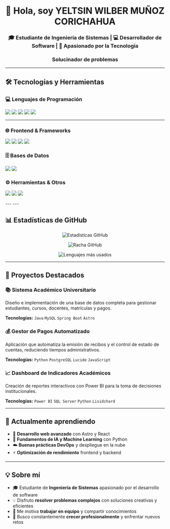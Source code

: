 <h1 align="center">👋 Hola, soy YELTSIN WILBER MUÑOZ CORICHAHUA</h1>
<h3 align="center">🎓 Estudiante de Ingeniería de Sistemas | 💻 Desarrollador de Software | 🚀 Apasionado por la Tecnología</h3>
<h3 align="center"> Solucinador de problemas </h3>

---

## 🛠️ **Tecnologías y Herramientas**

### 💻 **Lenguajes de Programación**
<p>
  <img src="https://img.shields.io/badge/Python-3776AB?style=for-the-badge&logo=python&logoColor=white" />
  <img src="https://img.shields.io/badge/Java-ED8B00?style=for-the-badge&logo=java&logoColor=white" />
  <img src="https://img.shields.io/badge/JavaScript-F7DF1E?style=for-the-badge&logo=javascript&logoColor=black" />
  <img src="https://img.shields.io/badge/C++-00599C?style=for-the-badge&logo=c%2B%2B&logoColor=white" />
  <img src="https://img.shields.io/badge/C-A8B9CC?style=for-the-badge&logo=c&logoColor=black" />
</p>

---
### 🌐 **Frontend & Frameworks**
<p>
  <img src="https://img.shields.io/badge/Astro-FF5D01?style=for-the-badge&logo=astro&logoColor=white" />
  <img src="https://img.shields.io/badge/React-61DAFB?style=for-the-badge&logo=react&logoColor=black" />
  <img src="https://img.shields.io/badge/Lucide-FF6B35?style=for-the-badge&logo=lightning&logoColor=white" />
  <img src="https://img.shields.io/badge/Lisidchard-4A90E2?style=for-the-badge&logo=library&logoColor=white" />
</p>

### 🗄️ **Bases de Datos**
<p>
  <img src="https://img.shields.io/badge/MySQL-4479A1?style=for-the-badge&logo=mysql&logoColor=white" />
  <img src="https://img.shields.io/badge/SQL%20Server-CC2927?style=for-the-badge&logo=microsoft-sql-server&logoColor=white" />
</p>

### ⚙️ **Herramientas & Otros**
<p>
  <img src="https://img.shields.io/badge/Git-F05032?style=for-the-badge&logo=git&logoColor=white" />
  <img src="https://img.shields.io/badge/VS%20Code-007ACC?style=for-the-badge&logo=visual-studio-code&logoColor=white" />
  <img src="https://img.shields.io/badge/Power%20BI-F2C811?style=for-the-badge&logo=powerbi&logoColor=black" />
</p>
---
---

## 📊 **Estadísticas de GitHub**

<div align="center">
  
  ![Estadísticas GitHub](https://github-readme-stats.vercel.app/api?username=Yeltsin-MC&show_icons=true&theme=radical&hide_border=true)

  ![Racha GitHub](https://streak-stats.demolab.com?user=Yeltsin-MC&theme=radical&hide_border=true)
  
  ![Lenguajes más usados](https://github-readme-stats.vercel.app/api/top-langs/?username=Yeltsin-MC&layout=compact&theme=radical&hide_border=true)

</div>

---


## 🚀 **Proyectos Destacados**

### 📚 **Sistema Académico Universitario**
Diseño e implementación de una base de datos completa para gestionar estudiantes, cursos, docentes, matrículas y pagos.

**Tecnologías:** `Java` `MySQL` `Spring Boot` `Astro`

### 💰 **Gestor de Pagos Automatizado**
Aplicación que automatiza la emisión de recibos y el control de estado de cuentas, reduciendo tiempos administrativos.

**Tecnologías:** `Python` `PostgreSQL` `Lucide` `JavaScript`

### 📈 **Dashboard de Indicadores Académicos**
Creación de reportes interactivos con Power BI para la toma de decisiones institucionales.

**Tecnologías:** `Power BI` `SQL Server` `Python` `Lisidchard`

---
## 🌱 **Actualmente aprendiendo**
- 🎯 **Desarrollo web avanzado** con Astro y React
- 🤖 **Fundamentos de IA y Machine Learning** con Python
- ☁️ **Buenas prácticas DevOps** y despliegue en la nube
- ⚡ **Optimización de rendimiento** frontend y backend

---
## 💡 **Sobre mí**
- 🎓 Estudiante de **Ingeniería de Sistemas** apasionado por el desarrollo de software
- 💡 Disfruto **resolver problemas complejos** con soluciones creativas y eficientes
- 🤝 Me motiva **trabajar en equipo** y compartir conocimientos
- 🎯 Busco constantemente **crecer profesionalmente** y enfrentar nuevos retos

